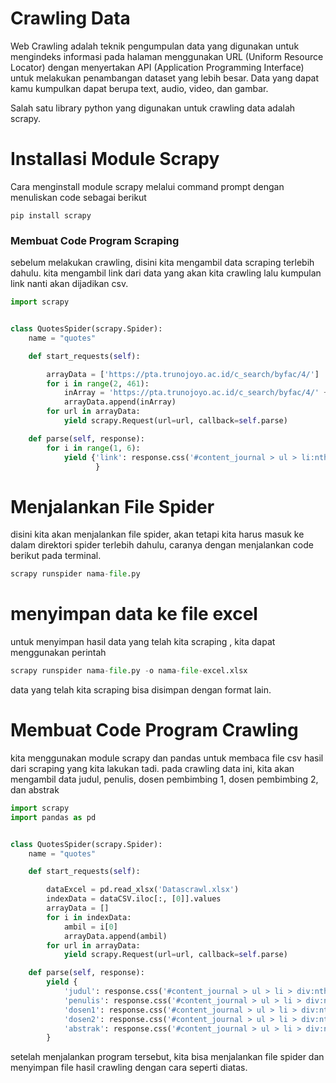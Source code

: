 # Crawling Data

Web Crawling adalah teknik pengumpulan data yang digunakan untuk mengindeks informasi pada halaman menggunakan URL (Uniform Resource Locator) dengan menyertakan API (Application Programming Interface) untuk melakukan penambangan dataset yang lebih besar. Data yang dapat kamu kumpulkan dapat berupa text, audio, video, dan gambar.

Salah satu library python yang digunakan untuk crawling data adalah scrapy. 

# Installasi Module Scrapy

Cara menginstall module scrapy melalui command prompt dengan menuliskan code sebagai berikut

```{tableofcontents}
pip install scrapy
```



### Membuat Code Program Scraping

sebelum melakukan crawling, disini kita mengambil data scraping terlebih dahulu. kita mengambil link dari data yang akan kita crawling lalu kumpulan link nanti akan dijadikan csv.

```python
import scrapy


class QuotesSpider(scrapy.Spider):
    name = "quotes"

    def start_requests(self):

        arrayData = ['https://pta.trunojoyo.ac.id/c_search/byfac/4/']
        for i in range(2, 461):
            inArray = 'https://pta.trunojoyo.ac.id/c_search/byfac/4/' + str(i)
            arrayData.append(inArray)
        for url in arrayData:
            yield scrapy.Request(url=url, callback=self.parse)

    def parse(self, response):
        for i in range(1, 6):
            yield {'link': response.css('#content_journal > ul > li:nth-child(' + str(i) + ') > div:nth-child(3) > a::attr(href)').extract()
                   }
```

# Menjalankan File Spider

disini kita akan menjalankan file spider, akan tetapi kita harus masuk ke dalam direktori spider terlebih dahulu, caranya dengan menjalankan code berikut pada terminal.

```python
scrapy runspider nama-file.py
```

# menyimpan data ke file excel

untuk menyimpan hasil data yang telah kita scraping , kita dapat menggunakan perintah

```python
scrapy runspider nama-file.py -o nama-file-excel.xlsx
```

data yang telah kita scraping bisa disimpan dengan format lain.

# Membuat Code Program Crawling

kita menggunakan module scrapy dan pandas untuk membaca file csv hasil dari scraping yang kita lakukan tadi. pada crawling data ini, kita akan mengambil data judul, penulis, dosen pembimbing 1, dosen pembimbing 2, dan abstrak

```python
import scrapy
import pandas as pd


class QuotesSpider(scrapy.Spider):
    name = "quotes"

    def start_requests(self):

        dataExcel = pd.read_xlsx('Datascrawl.xlsx')
        indexData = dataCSV.iloc[:, [0]].values
        arrayData = []
        for i in indexData:
            ambil = i[0]
            arrayData.append(ambil)
        for url in arrayData:
            yield scrapy.Request(url=url, callback=self.parse)

    def parse(self, response):
        yield {
            'judul': response.css('#content_journal > ul > li > div:nth-child(2) > a::text').extract(),
            'penulis': response.css('#content_journal > ul > li > div:nth-child(2) > div:nth-child(2) > span::text').extract(),
            'dosen1': response.css('#content_journal > ul > li > div:nth-child(2) > div:nth-child(3) > span::text').extract(),
            'dosen2': response.css('#content_journal > ul > li > div:nth-child(2) > div:nth-child(4) > span::text').extract(),
            'abstrak': response.css('#content_journal > ul > li > div:nth-child(4) > div:nth-child(2) > p::text').extract(),
        }

```

setelah menjalankan program tersebut, kita bisa menjalankan file spider dan menyimpan file hasil crawling dengan cara seperti diatas.